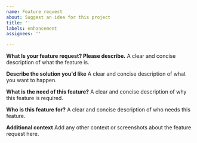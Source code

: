 ```yaml
---
name: Feature request
about: Suggest an idea for this project
title: ''
labels: enhancement
assignees: ''

---
```


**What Is your feature request? Please describe.**
A clear and concise description of what the feature is.

**Describe the solution you'd like**
A clear and concise description of what you want to happen.

**What is the need of this feature?**
A clear and concise description of why this feature is required.

**Who is this feature for?**
A clear and concise description of who needs this feature.

**Additional context**
Add any other context or screenshots about the feature request here.
